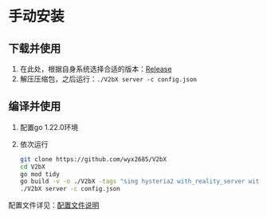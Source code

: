 # 手动安装

## 下载并使用

1. 在此处，根据自身系统选择合适的版本：[Release](https://github.com/wyx2685/V2bX/releases)
2. 解压压缩包，之后运行：`./V2bX server -c config.json`

## 编译并使用

1. 配置go 1.22.0环境
2.  依次运行

    ```bash
    git clone https://github.com/wyx2685/V2bX
    cd V2bX
    go mod tidy
    go build -v -o ./V2bX -tags "sing hysteria2 with_reality_server with_quic with_grpc with_utls with_wireguard with_acme" -trimpath -ldflags "-s -w -buildid="
    ./V2bX server -c config.json
    ```

配置文件详见：[配置文件说明](../../xrayr-pei-zhi-wen-jian-shuo-ming/config.md)
